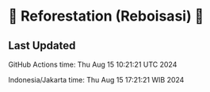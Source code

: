 
# 🌳 Reforestation (Reboisasi) 🌲

## Last Updated

GitHub Actions time: Thu Aug 15 10:21:21 UTC 2024

Indonesia/Jakarta time: Thu Aug 15 17:21:21 WIB 2024
